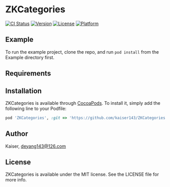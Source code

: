 # ZKCategories

[![CI Status](http://img.shields.io/travis/Kaiser/ZKCategories.svg?style=flat)](https://travis-ci.org/Kaiser/ZKCategories)
[![Version](https://img.shields.io/cocoapods/v/ZKCategories.svg?style=flat)](http://cocoapods.org/pods/ZKCategories)
[![License](https://img.shields.io/cocoapods/l/ZKCategories.svg?style=flat)](http://cocoapods.org/pods/ZKCategories)
[![Platform](https://img.shields.io/cocoapods/p/ZKCategories.svg?style=flat)](http://cocoapods.org/pods/ZKCategories)

## Example

To run the example project, clone the repo, and run `pod install` from the Example directory first.

## Requirements

## Installation

ZKCategories is available through [CocoaPods](http://cocoapods.org). To install
it, simply add the following line to your Podfile:

```ruby
pod 'ZKCategories', :git => 'https://github.com/kaiser143/ZKCategories.git', :tag => '0.1.25'
```

## Author

Kaiser, deyang143@126.com

## License

ZKCategories is available under the MIT license. See the LICENSE file for more info.

